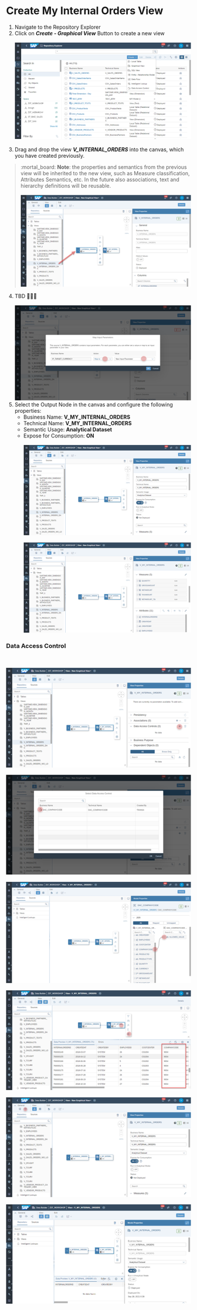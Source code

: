  # Create My Internal Orders View

1. Navigate to the Repository Explorer
2. Click on <b><i>Create - Graphical View</i></b> Button to create a new view
  <br><br>![](/exercises/ex2/images/create_in_repository_explorer.png)<br><br>
3. Drag and drop the view **_V_INTERNAL_ORDERS_** into the canvas, which you have created previously.
  >:mortal_board: **Note**: the properties and semantics from the previous view will be inherited to the new view, such as Measure classification, Attributes Semantics, etc. In the future also associations, text and hierarchy definitions will be reusable. 
  <br><br>![](../images/create_my_internal_orders_ads_02.png)
4. TBD :construction::construction::construction:
  <br><br>![](../images/create_my_internal_orders_ads_03.png)
4. Select the Output Node in the canvas and configure the following properties:
    - Business Name: <b>V_MY_INTERNAL_ORDERS</b>
    - Technical Name: <b>V_MY_INTERNAL_ORDERS</b>
    - Semantic Usage: <b>Analytical Dataset</b>
    - Expose for Consumption: <b>ON</b>
  <br><br>![](../images/create_my_internal_orders_ads_04.png)
  <br><br>![](../images/create_my_internal_orders_ads_05.png)
  
 ### Data Access Control
  <br><br>![](../images/create_my_internal_orders_ads_07.png)
  <br><br>![](../images/create_my_internal_orders_ads_08.png)
  <br><br>![](../images/create_my_internal_orders_ads_09.png)
  <br><br>![](../images/create_my_internal_orders_ads_10.png)
  <br><br>![](../images/create_my_internal_orders_ads_11.png)
  <br><br>![](../images/create_my_internal_orders_ads_12.png)
